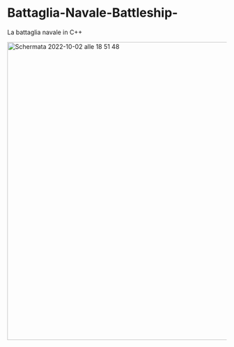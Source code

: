 # Battaglia-Navale-Battleship-

La battaglia navale in C++

<img width="683" alt="Schermata 2022-10-02 alle 18 51 48" src="https://user-images.githubusercontent.com/91205851/193466237-5f80a854-3a55-46e2-9482-2e79c8835c7b.png">
